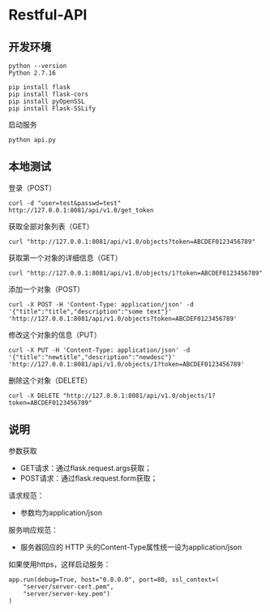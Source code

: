 # Restful-API

## 开发环境

```
python --version
Python 2.7.16

pip install flask
pip install flask-cors
pip install pyOpenSSL
pip install Flask-SSLify
```

启动服务
```
python api.py
```

## 本地测试

登录（POST）

```
curl -d "user=test&passwd=test" http://127.0.0.1:8081/api/v1.0/get_token
```

获取全部对象列表（GET）
```
curl "http://127.0.0.1:8081/api/v1.0/objects?token=ABCDEF0123456789"
```

获取第一个对象的详细信息（GET）
```
curl "http://127.0.0.1:8081/api/v1.0/objects/1?token=ABCDEF0123456789"
```

添加一个对象（POST）
```
curl -X POST -H 'Content-Type: application/json' -d '{"title":"title","description":"some text"}' 'http://127.0.0.1:8081/api/v1.0/objects?token=ABCDEF0123456789'
```

修改这个对象的信息（PUT）
```
curl -X PUT -H 'Content-Type: application/json' -d '{"title":"newtitle","description":"newdesc"}' 'http://127.0.0.1:8081/api/v1.0/objects/1?token=ABCDEF0123456789'
```

删除这个对象（DELETE）
```
curl -X DELETE "http://127.0.0.1:8081/api/v1.0/objects/1?token=ABCDEF0123456789"
```

## 说明

参数获取
- GET请求：通过flask.request.args获取；
- POST请求：通过flask.request.form获取；

请求规范：
- 参数均为application/json

服务响应规范：
- 服务器回应的 HTTP 头的Content-Type属性统一设为application/json

如果使用https，这样启动服务：
```
app.run(debug=True, host="0.0.0.0", port=80, ssl_context=(
    "server/server-cert.pem",
    "server/server-key.pem")
)
```
